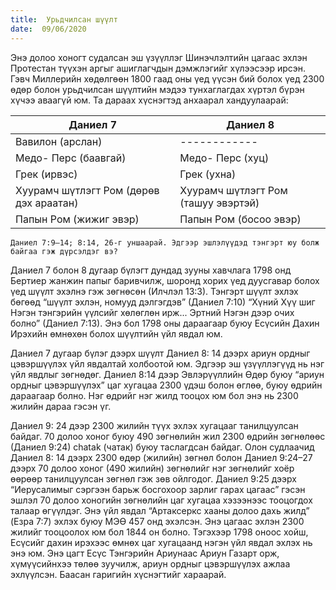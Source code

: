 ```yaml
---
title:  Урьдчилсан шүүлт
date:  09/06/2020
---
```


Энэ долоо хоногт судалсан эш үзүүллэг Шинэчлэлтийн цагаас эхлэн Протестан түүхэн аргыг ашиглагчдын дэмжлэгийг хүлээсээр ирсэн. Гэвч Миллерийн хөдөлгөөн 1800 гаад оны үед үүсэн бий болох үед 2300 өдөр болон урьдчилсан шүүлтийн мэдээ тунхаглагдах хүртэл бүрэн хүчээ аваагүй юм. Та дараах хүснэгтэд анхаарал хандуулаарай:

|Даниел 7|Даниел 8|
|---|---|
|Bавилон (арслан)|------------|
|Meдо- Перс (баавгай)|Mедо- Перс (хуц)|
|Грек (ирвэс)|Грек (ухна)|
|Хуурамч шүтлэгт Ром (дөрөв дэх араатан)|Хуурамч шүтлэгт Ром (ташуу эвэртэй)|
|Папын Ром (жижиг эвэр)|Папын Ром (босоо эвэр)|

`Даниел 7:9–14; 8:14, 26-г уншаарай. Эдгээр эшлэлүүдэд тэнгэрт юу болж байгаа гэж дүрсэлдэг вэ?`

Даниел 7 болон 8 дугаар бүлэгт дундад зууны хавчлага 1798 онд Бертиер жанжин папыг баривчилж, шоронд хорих үед дуусгавар болох үед шүүлт эхэлнэ гэж зөгнөсөн (Илчлэл 13:3). Тэнгэрт шүүлт эхлэх бөгөөд “шүүлт эхлэн, номууд дэлгэгдэв” (Даниел 7:10) “Хүний Хүү шиг Нэгэн тэнгэрийн үүлсийг хөлөглөн ирж... Эртний Нэгэн дээр очих болно” (Даниел 7:13). Энэ бол 1798 оны дараагаар буюу Есүсийн Дахин Ирэхийн өмнөхөн болох шүүлтийн үйл явдал юм.

Даниел 7 дугаар бүлэг дээрх шүүлт Даниел 8: 14 дээрх ариун ордныг цэвэршүүлэх үйл явдалтай холбоотой юм. Эдгээр эш үзүүллэгүүд нь нэг үйл явдлыг зөгнөдөг. Даниел 8:14 дээр Эвлэрүүллийн Өдөр буюу “ариун ордныг цэвэршүүлэх” цаг хугацаа 2300 үдэш болон өглөө, буюу өдрийн дараагаар болно. Нэг өдрийг нэг жилд тооцох юм бол энэ нь 2300 жилийн дараа гэсэн үг.

Даниел 9: 24 дээр 2300 жилийн түүх эхлэх хугацааг танилцуулсан байдаг. 70 долоо хоног буюу 490 зөгнөлийн жил 2300 өдрийн зөгнөлөөс (Даниел 9:24) chatak (чатак) буюу таслагдсан байдаг. Олон судлаачид Даниел 8: 14 дээрх 2300 өдөр (жилийн) зөгнөл болон Даниел 9:24–27 дээрх 70 долоо хоног (490 жилийн) зөгнөлийг нэг зөгнөлийг хоёр өөрөөр танилцуулсан зөгнөл гэж зөв ойлгодог. Даниел 9:25 дээрх “Иерусалимыг сэргээн барьж босгохоор зарлиг гарах цагаас” гэсэн эшлэл 70 долоо хоногийн зөгнөлийн цаг хугацаа хэзээнээс тооцогдох талаар өгүүлдэг. Энэ үйл явдал “Артаксеркс хааны долоо дахь жилд” (Eзра 7:7) эхлэх буюу МЭӨ 457 онд эхэлсэн. Энэ цагаас эхлэн 2300 жилийг тооцоолох юм бол 1844 он болно. Тэгэхээр 1798 оноос хойш, Есүсийг дахин ирэхээс өмнөх цаг хугацаанд нэгэн үйл явдал эхлэх нь энэ юм. Энэ цагт Есүс Тэнгэрийн Ариунаас Ариун Газарт орж, хүмүүсийнхээ төлөө зуучилж, ариун ордныг цэвэршүүлэх ажлаа эхлүүлсэн. Баасан гаригийн хүснэгтийг хараарай.